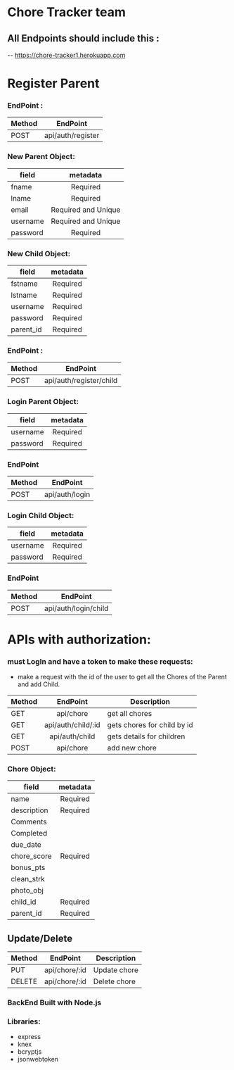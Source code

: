 # Chore Tracker team

## All Endpoints should include this :

-- https://chore-tracker1.herokuapp.com




                                 
   # Register Parent
   
  ### EndPoint :




| Method        | EndPoint           | 
| ------------- |:-------------:| 
| POST      | api/auth/register|



                        
                                                              
  ### New Parent Object: 
   
   
   
   
   | field        | metadata           | 
   | -------------|:-------------:| 
   |   fname    |  Required   |
   |   lname    |  Required   |
   |    email       |  Required and Unique |
   |  username   | Required and Unique
   |   password    |  Required   |
   

  ### New Child Object: 
   
   
   
   
   | field        | metadata           | 
   | -------------|:-------------:| 
   |   fstname    |  Required   |
   |   lstname    |  Required   |
   |   username    |  Required   |
   |   password    |  Required   |
   |   parent_id   |  Required   |

   

  ### EndPoint :


| Method        | EndPoint              | 
| ------------- |:-------------:| 
| POST      | api/auth/register/child |

   
                       
   
  ### Login Parent Object: 
   
   
   
   | field        | metadata           | 
   | -------------|:-------------:| 
   | username     |     Required  | 
   | password     |     Required   |


   ### EndPoint
   
   
   Method        |           EndPoint
   | -------------|:-------------:| 
   | POST         |  api/auth/login|


   ### Login Child Object: 
   
   
   
   | field        | metadata           | 
   | -------------|:-------------:| 
   | username     |     Required  | 
   | password     |     Required   |


   ### EndPoint
   
   
   Method        |           EndPoint
   | -------------|:-------------:| 
   | POST         |  api/auth/login/child|
   
   
 # APIs with authorization:
 
 ### must LogIn and have a token to make these requests:
 
 
 * make a request with the id of the user to get all the Chores of the Parent and add Child.
 
 
  Method        |       EndPoint | Description
 | -------------|:-------------:| ----------|
 | GET         |  api/chore |  get all chores
 | GET         |  api/auth/child/:id  | gets chores for child by id
 | GET         |  api/auth/child  | gets details for children
 | POST         |  api/chore|  add new chore
 
  
  
  
  ### Chore Object:
  
  
  | field        | metadata           | 
   | -------------|:-------------:| 
   |  name        | Required 
   |   description       |  Required  |
   |   Comments   |        |
   |   Completed      |        |
   |   due_date   |         |
   |   chore_score    |   Required  |
   |   bonus_pts    |       |
   |   clean_strk  |        |
   |   photo_obj   |      |
   |   child_id   |  Required     |
   |   parent_id   |  Required    |
   
  


   




 
## Update/Delete 

 
 
 
 Method        |       EndPoint | Description
 | -------------|:-------------:| ----------|
 | PUT         |  api/chore/:id|  Update chore
  | DELETE         |  api/chore/:id|   Delete chore

   


### BackEnd Built with Node.js
   ### Libraries:
   * express
   * knex
   * bcryptjs
   * jsonwebtoken